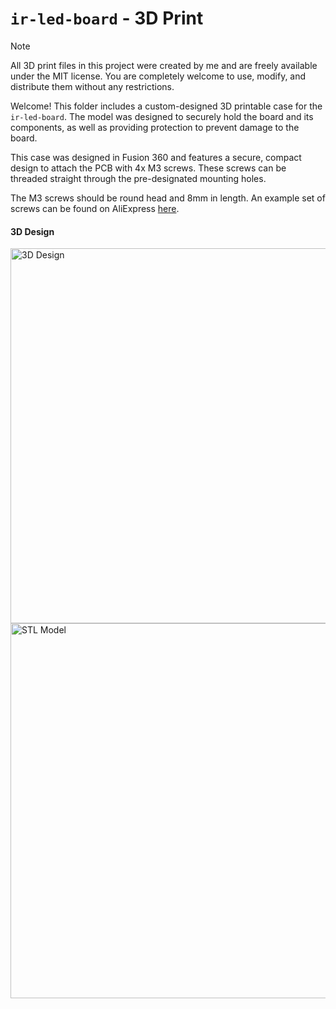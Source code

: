 # `ir-led-board` - 3D Print
> [!NOTE]  
> All 3D print files in this project were created by me and are freely available under the MIT license. You are completely welcome to use, modify, and distribute them without any restrictions.

Welcome! This folder includes a custom-designed 3D printable case for the `ir-led-board`. The model was designed to securely hold the board and its components, as well as providing protection to prevent damage to the board.

This case was designed in Fusion 360 and features a secure, compact design to attach the PCB with 4x M3 screws. These screws can be threaded straight through the pre-designated mounting holes.

The M3 screws should be round head and 8mm in length. An example set of screws can be found on AliExpress [here](https://www.aliexpress.us/item/3256806672911442.html).

#### 3D Design
<img src="https://github.com/user-attachments/assets/5dac2d5d-b5b4-4978-b274-93c94a39c024" alt="3D Design" width="600"/>
<br>
<img src="https://github.com/user-attachments/assets/e2bcc478-69ee-43c3-85f9-165e64d9afaa" alt="STL Model" width="600"/>
